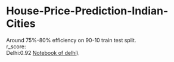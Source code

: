 # House-Price-Prediction-Indian-Cities
Around 75%-80% efficiency on 90-10 train test split.\
r_score:\
Delhi:0.92 [Notebook of delhi](https://www.kaggle.com/goelyash/edta-and-house-price-prediction-r2-score-0-92)\
